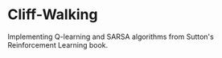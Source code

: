# Cliff-Walking
Implementing Q-learning and SARSA algorithms from Sutton's Reinforcement Learning book.  
